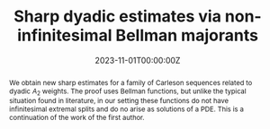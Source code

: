 ---
title: "Sharp dyadic estimates via non-infinitesimal Bellman majorants"
authors:
- Leonid Slavin
- admin
date: "2023-11-01T00:00:00Z"
doi: ""

# Schedule page publish date (NOT publication's date).
publishDate: "2023-11-01T00:00:00Z"

# Publication type.
# Legend: 0 = Uncategorized; 1 = Conference paper; 2 = Journal article;
# 3 = Preprint / Working Paper; 4 = Report; 5 = Book; 6 = Book section;
# 7 = Thesis; 8 = Patent
publication_types: ["4"]

# Publication name and optional abbreviated publication name.
publication: ""
publication_short: ""

abstract: We obtain new sharp estimates for a family of Carleson sequences related to dyadic $A_2$ weights. The proof uses Bellman functions, but unlike the typical situation found in literature, in our setting these functions do not have infinitesimal extremal splits and do no arise as solutions of a PDE. This is a continuation of the work of the first author.

# Summary. An optional shortened abstract.
summary: We obtain new sharp estimates for a family of Carleson sequences related to dyadic $A_2$ weights. The proof uses Bellman functions, but unlike the typical situation found in literature, in our setting these functions do not have infinitesimal extremal splits and do no arise as solutions of a PDE. This is a continuation of the work of the first author.

tags:
- Muckenhoupt Weights
- Carleson Sequences
- Bellman Functions
featured: false

links: []

# Featured image
# To use, add an image named `featured.jpg/png` to your page's folder. 
image:
  caption: ''
  focal_point: ""
  preview_only: false

# Associated Projects (optional).
#   Associate this publication with one or more of your projects.
#   Simply enter your project's folder or file name without extension.
#   E.g. `internal-project` references `content/project/internal-project/index.md`.
#   Otherwise, set `projects: []`.
projects: []

# Slides (optional).
#   Associate this publication with Markdown slides.
#   Simply enter your slide deck's filename without extension.
#   E.g. `slides: "example"` references `content/slides/example/index.md`.
#   Otherwise, set `slides: ""`.
slides: ""
---